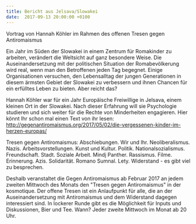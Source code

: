 ```yaml
---
title: Bericht aus Jelsava/Slowakei
date:  2017-09-13 20:00:00 +0100
---
```


Vortrag von Hannah Köhler im Rahmen des offenen Tresen gegen Antiromaismus



Ein Jahr im Süden der Slowakei in einem Zentrum für Romakinder zu arbeiten, verändert die Weltsicht auf ganz besondere Weise.
Die Auseinandersetzung mit der politischen Situation der Romabevölkerung wird real, wenn man den Betroffenen jeden Tag begegnet.
Einige Organisationen versuchen, den Lebensalltag der jungen Generationen in diesem ärmsten Gebiet der Slowakei zu verbessern
und ihnen Chancen für ein erfülltes Leben zu bieten. Aber reicht das?


Hannah Köhler war für ein Jahr Europäische Freiwillige in Jelsava, einem kleinen Ort in der Slowakei. Nach dieser Erfahrung
will sie Psychologie studieren und sich weiter für die Rechte von Minderheiten engagieren. Hier könnt Ihr schon mal einen
Text von ihr lesen: <a href="http://gegenantiromaismus.org/2017/05/02/die-vergessenen-kinder-im-herzen-europas/">http://gegenantiromaismus.org/2017/05/02/die-vergessenen-kinder-im-herzen-europas/</a>

Tresen gegen Antiromaismus: Abschiebungen. Wir und Ihr.
Neoliberalismus. Nazis. Arbeitsvorstellungen. Kunst und Kultur.
Politik. Nationalsozialismus. Freundschaft. Stadt. Soziale Arbeit.
Mindj Panther. Rassismus. Filme. Erinnerung. Azis. Solidarität.
Romano Sumnal. Lety. Widerstand - es gibt viel zu besprechen.


Deshalb veranstaltet die Gegen Antiromaismus ab Februar 2017 an
jedem zweiten Mittwoch des Monats den "Tresen gegen Antiromaismus" in der
kosmotique. Der offene Tresen ist ein Anlaufpunkt für alle, die an der
Auseinandersetzung mit Antiromaismus und dem Widerstand dagegen
interessiert sind. In lockerer Runde gibt es die Möglichkeit für Inputs und
Diskussionen, Bier und Tee.
Wann? Jeder zweite Mittwoch im Monat ab 20 Uhr.


